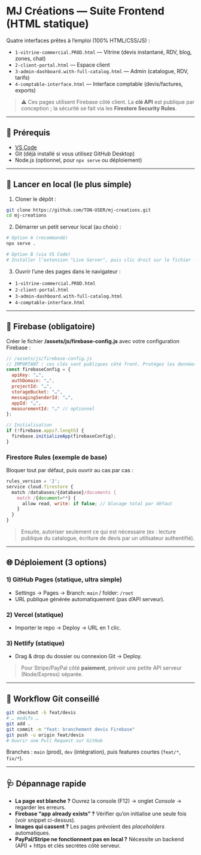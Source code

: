 # MJ Créations — Suite Frontend (HTML statique)

Quatre interfaces prêtes à l’emploi (100% HTML/CSS/JS) :

- `1-vitrine-commercial.PROD.html` — Vitrine (devis instantané, RDV, blog, zones, chat)
- `2-client-portal.html` — Espace client
- `3-admin-dashboard.with-full-catalog.html` — Admin (catalogue, RDV, tarifs)
- `4-comptable-interface.html` — Interface comptable (devis/factures, exports)

> ⚠️ Ces pages utilisent Firebase côté client. La **clé API** est publique par conception ; la sécurité se fait via les **Firestore Security Rules**.

---

## 🧰 Prérequis

- [VS Code](https://code.visualstudio.com/)
- Git (déjà installé si vous utilisez GitHub Desktop)
- Node.js (optionnel, pour `npx serve` ou déploiement)

---

## 🚀 Lancer en local (le plus simple)

1) Cloner le dépôt :

```bash
git clone https://github.com/TON-USER/mj-creations.git
cd mj-creations
```

2) Démarrer un petit serveur local (au choix) :
```bash
# Option A (recommandé)
npx serve .

# Option B (via VS Code)
# Installer l’extension "Live Server", puis clic droit sur le fichier -> "Open with Live Server"
```

3) Ouvrir l’une des pages dans le navigateur :
- `1-vitrine-commercial.PROD.html`
- `2-client-portal.html`
- `3-admin-dashboard.with-full-catalog.html`
- `4-comptable-interface.html`

---

## 🔐 Firebase (obligatoire)

Créer le fichier **/assets/js/firebase-config.js** avec votre configuration Firebase :
```js
// /assets/js/firebase-config.js
// IMPORTANT : ces clés sont publiques côté front. Protégez les données par Firestore Security Rules.
const firebaseConfig = {
  apiKey: "…",
  authDomain: "…",
  projectId: "…",
  storageBucket: "…",
  messagingSenderId: "…",
  appId: "…",
  measurementId: "…" // optionnel
};

// Initialisation
if (!firebase.apps?.length) {
  firebase.initializeApp(firebaseConfig);
}
```

### Firestore Rules (exemple de base)
Bloquer tout par défaut, puis ouvrir au cas par cas :
```js
rules_version = '2';
service cloud.firestore {
  match /databases/{database}/documents {
    match /{document=**} {
      allow read, write: if false; // blocage total par défaut
    }
  }
}
```
> Ensuite, autoriser seulement ce qui est nécessaire (ex : lecture publique du catalogue, écriture de devis par un utilisateur authentifié).

---

## 🌐 Déploiement (3 options)

### 1) GitHub Pages (statique, ultra simple)
- Settings → Pages → Branch: `main` / folder: `/root`
- URL publique générée automatiquement (pas d’API serveur).

### 2) Vercel (statique)
- Importer le repo → Deploy → URL en 1 clic.

### 3) Netlify (statique)
- Drag & drop du dossier ou connexion Git → Deploy.

> Pour Stripe/PayPal côté **paiement**, prévoir une petite API serveur (Node/Express) séparée.

---

## 🤝 Workflow Git conseillé

```bash
git checkout -b feat/devis
# … modifs …
git add .
git commit -m "feat: branchement devis Firebase"
git push -u origin feat/devis
# Ouvrir une Pull Request sur GitHub
```

Branches : `main` (prod), `dev` (intégration), puis features courtes (`feat/*`, `fix/*`).

---

## 🩺 Dépannage rapide

- **La page est blanche ?** Ouvrez la console (F12) → onglet *Console* → regarder les erreurs.
- **Firebase “app already exists” ?** Vérifier qu’on initialise une seule fois (voir snippet ci-dessus).
- **Images qui cassent ?** Les pages prévoient des *placeholders* automatiques.
- **PayPal/Stripe ne fonctionnent pas en local ?** Nécessite un backend (API) + https et clés secrètes côté serveur.
